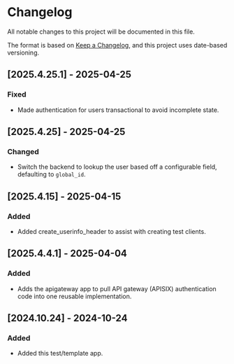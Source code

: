 # Changelog
All notable changes to this project will be documented in this file.

The format is based on [Keep a Changelog](https://keepachangelog.com/en/1.0.0/),
and this project uses date-based versioning.

<!-- scriv-insert-here -->

<a id='changelog-2025.4.25.1'></a>
## [2025.4.25.1] - 2025-04-25

### Fixed

- Made authentication for users transactional to avoid incomplete state.

<a id='changelog-2025.4.25'></a>
## [2025.4.25] - 2025-04-25

### Changed

- Switch the backend to lookup the user based off a configurable field,
  defaulting to `global_id`.

<a id='changelog-2025.4.15'></a>
## [2025.4.15] - 2025-04-15

### Added

- Added create_userinfo_header to assist with creating test clients.

<a id='changelog-2025.4.4.1'></a>
## [2025.4.4.1] - 2025-04-04

### Added

- Adds the apigateway app to pull API gateway (APISIX) authentication code into one reusable implementation.

<a id='changelog-2024.10.24'></a>
## [2024.10.24] - 2024-10-24

### Added

- Added this test/template app.
